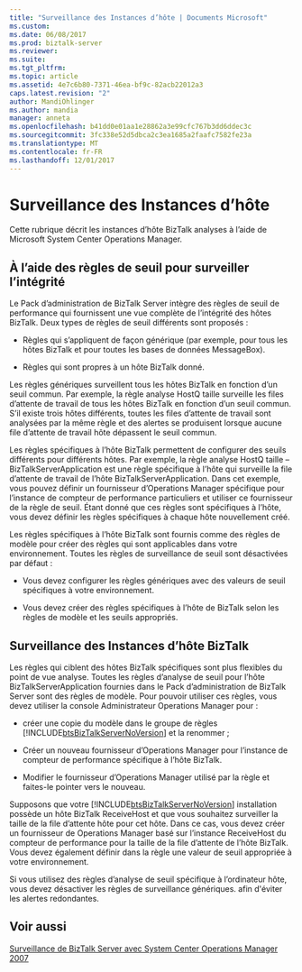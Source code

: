 ```yaml
---
title: "Surveillance des Instances d’hôte | Documents Microsoft"
ms.custom: 
ms.date: 06/08/2017
ms.prod: biztalk-server
ms.reviewer: 
ms.suite: 
ms.tgt_pltfrm: 
ms.topic: article
ms.assetid: 4e7c6b80-7371-46ea-bf9c-82acb22012a3
caps.latest.revision: "2"
author: MandiOhlinger
ms.author: mandia
manager: anneta
ms.openlocfilehash: b41dd0e01aa1e28862a3e99cfc767b3dd6ddec3c
ms.sourcegitcommit: 3fc338e52d5dbca2c3ea1685a2faafc7582fe23a
ms.translationtype: MT
ms.contentlocale: fr-FR
ms.lasthandoff: 12/01/2017
---
```

# <a name="monitoring-host-instances"></a>Surveillance des Instances d’hôte
Cette rubrique décrit les instances d’hôte BizTalk analyses à l’aide de Microsoft System Center Operations Manager.  
  
## <a name="using-threshold-rules-to-monitor-health"></a>À l’aide des règles de seuil pour surveiller l’intégrité  
 Le Pack d’administration de BizTalk Server intègre des règles de seuil de performance qui fournissent une vue complète de l’intégrité des hôtes BizTalk. Deux types de règles de seuil différents sont proposés :  
  
-   Règles qui s’appliquent de façon générique (par exemple, pour tous les hôtes BizTalk et pour toutes les bases de données MessageBox).  
  
-   Règles qui sont propres à un hôte BizTalk donné.  
  
 Les règles génériques surveillent tous les hôtes BizTalk en fonction d’un seuil commun. Par exemple, la règle analyse HostQ taille surveille les files d’attente de travail de tous les hôtes BizTalk en fonction d’un seuil commun. S’il existe trois hôtes différents, toutes les files d’attente de travail sont analysées par la même règle et des alertes se produisent lorsque aucune file d’attente de travail hôte dépassent le seuil commun.  
  
 Les règles spécifiques à l’hôte BizTalk permettent de configurer des seuils différents pour différents hôtes. Par exemple, la règle analyse HostQ taille – BizTalkServerApplication est une règle spécifique à l’hôte qui surveille la file d’attente de travail de l’hôte BizTalkServerApplication. Dans cet exemple, vous pouvez définir un fournisseur d’Operations Manager spécifique pour l’instance de compteur de performance particuliers et utiliser ce fournisseur de la règle de seuil. Étant donné que ces règles sont spécifiques à l’hôte, vous devez définir les règles spécifiques à chaque hôte nouvellement créé.  
  
 Les règles spécifiques à l’hôte BizTalk sont fournis comme des règles de modèle pour créer des règles qui sont applicables dans votre environnement. Toutes les règles de surveillance de seuil sont désactivées par défaut :  
  
-   Vous devez configurer les règles génériques avec des valeurs de seuil spécifiques à votre environnement.  
  
-   Vous devez créer des règles spécifiques à l’hôte de BizTalk selon les règles de modèle et les seuils appropriés.  
  
## <a name="monitoring-biztalk-host-instances"></a>Surveillance des Instances d’hôte BizTalk  
 Les règles qui ciblent des hôtes BizTalk spécifiques sont plus flexibles du point de vue analyse. Toutes les règles d’analyse de seuil pour l’hôte BizTalkServerApplication fournies dans le Pack d’administration de BizTalk Server sont des règles de modèle. Pour pouvoir utiliser ces règles, vous devez utiliser la console Administrateur Operations Manager pour :  
  
-   créer une copie du modèle dans le groupe de règles [!INCLUDE[btsBizTalkServerNoVersion](../includes/btsbiztalkservernoversion-md.md)] et la renommer ;  
  
-   Créer un nouveau fournisseur d’Operations Manager pour l’instance de compteur de performance spécifique à l’hôte BizTalk.  
  
-   Modifier le fournisseur d’Operations Manager utilisé par la règle et faites-le pointer vers le nouveau.  
  
 Supposons que votre [!INCLUDE[btsBizTalkServerNoVersion](../includes/btsbiztalkservernoversion-md.md)] installation possède un hôte BizTalk ReceiveHost et que vous souhaitez surveiller la taille de la file d’attente hôte pour cet hôte. Dans ce cas, vous devez créer un fournisseur de Operations Manager basé sur l’instance ReceiveHost du compteur de performance pour la taille de la file d’attente de l’hôte BizTalk. Vous devez également définir dans la règle une valeur de seuil appropriée à votre environnement.  
  
 Si vous utilisez des règles d’analyse de seuil spécifique à l’ordinateur hôte, vous devez désactiver les règles de surveillance génériques. afin d'éviter les alertes redondantes.  
  
## <a name="see-also"></a>Voir aussi  
 [Surveillance de BizTalk Server avec System Center Operations Manager 2007](../technical-guides/monitoring-biztalk-server-with-system-center-operations-manager-2007.md)